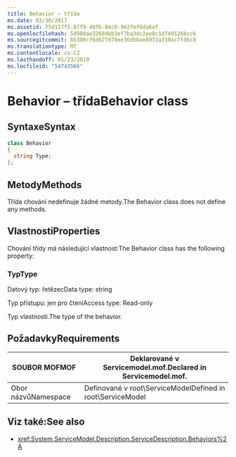 ```yaml
---
title: Behavior – třída
ms.date: 03/30/2017
ms.assetid: 75d117f5-87f9-40fb-84c6-9e2fef6da6af
ms.openlocfilehash: 5d988ae32684bb3ef7ba3dc2ee8c1d749126bcc6
ms.sourcegitcommit: 6b308cf6d627d78ee36dbbae8972a310ac7fd6c8
ms.translationtype: MT
ms.contentlocale: cs-CZ
ms.lasthandoff: 01/23/2019
ms.locfileid: "54743566"
---
```

# <a name="behavior-class"></a><span data-ttu-id="71cd2-102">Behavior – třída</span><span class="sxs-lookup"><span data-stu-id="71cd2-102">Behavior class</span></span>
## <a name="syntax"></a><span data-ttu-id="71cd2-103">Syntaxe</span><span class="sxs-lookup"><span data-stu-id="71cd2-103">Syntax</span></span>  
  
```csharp
class Behavior  
{  
  string Type;  
};  
```  
  
## <a name="methods"></a><span data-ttu-id="71cd2-104">Metody</span><span class="sxs-lookup"><span data-stu-id="71cd2-104">Methods</span></span>  
 <span data-ttu-id="71cd2-105">Třída chování nedefinuje žádné metody.</span><span class="sxs-lookup"><span data-stu-id="71cd2-105">The Behavior class does not define any methods.</span></span>  
  
## <a name="properties"></a><span data-ttu-id="71cd2-106">Vlastnosti</span><span class="sxs-lookup"><span data-stu-id="71cd2-106">Properties</span></span>  
 <span data-ttu-id="71cd2-107">Chování třídy má následující vlastnost:</span><span class="sxs-lookup"><span data-stu-id="71cd2-107">The Behavior class has the following property:</span></span>  
  
### <a name="type"></a><span data-ttu-id="71cd2-108">Typ</span><span class="sxs-lookup"><span data-stu-id="71cd2-108">Type</span></span>  
 <span data-ttu-id="71cd2-109">Datový typ: řetězec</span><span class="sxs-lookup"><span data-stu-id="71cd2-109">Data type: string</span></span>  
  
 <span data-ttu-id="71cd2-110">Typ přístupu: jen pro čtení</span><span class="sxs-lookup"><span data-stu-id="71cd2-110">Access type: Read-only</span></span>  
  
 <span data-ttu-id="71cd2-111">Typ vlastnosti.</span><span class="sxs-lookup"><span data-stu-id="71cd2-111">The type of the behavior.</span></span>  
  
## <a name="requirements"></a><span data-ttu-id="71cd2-112">Požadavky</span><span class="sxs-lookup"><span data-stu-id="71cd2-112">Requirements</span></span>  
  
|<span data-ttu-id="71cd2-113">SOUBOR MOF</span><span class="sxs-lookup"><span data-stu-id="71cd2-113">MOF</span></span>|<span data-ttu-id="71cd2-114">Deklarované v Servicemodel.mof.</span><span class="sxs-lookup"><span data-stu-id="71cd2-114">Declared in Servicemodel.mof.</span></span>|  
|---------|-----------------------------------|  
|<span data-ttu-id="71cd2-115">Obor názvů</span><span class="sxs-lookup"><span data-stu-id="71cd2-115">Namespace</span></span>|<span data-ttu-id="71cd2-116">Definované v root\ServiceModel</span><span class="sxs-lookup"><span data-stu-id="71cd2-116">Defined in root\ServiceModel</span></span>|  
  
## <a name="see-also"></a><span data-ttu-id="71cd2-117">Viz také:</span><span class="sxs-lookup"><span data-stu-id="71cd2-117">See also</span></span>
- <xref:System.ServiceModel.Description.ServiceDescription.Behaviors%2A>
